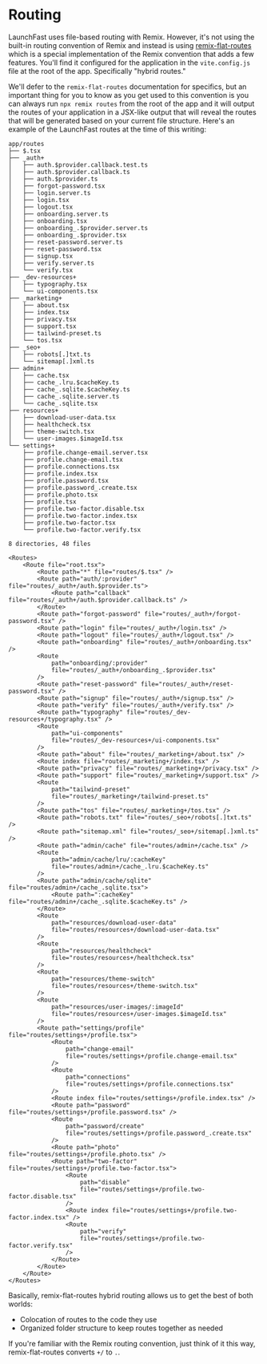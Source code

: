 # Routing

LaunchFast uses file-based routing with Remix. However, it's not using the
built-in routing convention of Remix and instead is using
[remix-flat-routes](https://github.com/kiliman/remix-flat-routes) which is a
special implementation of the Remix convention that adds a few features. You'll
find it configured for the application in the `vite.config.js` file at the root
of the app. Specifically "hybrid routes."

We'll defer to the `remix-flat-routes` documentation for specifics, but an
important thing for you to know as you get used to this convention is you can
always run `npx remix routes` from the root of the app and it will output the
routes of your application in a JSX-like output that will reveal the routes that
will be generated based on your current file structure. Here's an example of the
LaunchFast routes at the time of this writing:

```
app/routes
├── $.tsx
├── _auth+
│   ├── auth.$provider.callback.test.ts
│   ├── auth.$provider.callback.ts
│   ├── auth.$provider.ts
│   ├── forgot-password.tsx
│   ├── login.server.ts
│   ├── login.tsx
│   ├── logout.tsx
│   ├── onboarding.server.ts
│   ├── onboarding.tsx
│   ├── onboarding_.$provider.server.ts
│   ├── onboarding_.$provider.tsx
│   ├── reset-password.server.ts
│   ├── reset-password.tsx
│   ├── signup.tsx
│   ├── verify.server.ts
│   └── verify.tsx
├── _dev-resources+
│   ├── typography.tsx
│   └── ui-components.tsx
├── _marketing+
│   ├── about.tsx
│   ├── index.tsx
│   ├── privacy.tsx
│   ├── support.tsx
│   ├── tailwind-preset.ts
│   └── tos.tsx
├── _seo+
│   ├── robots[.]txt.ts
│   └── sitemap[.]xml.ts
├── admin+
│   ├── cache.tsx
│   ├── cache_.lru.$cacheKey.ts
│   ├── cache_.sqlite.$cacheKey.ts
│   ├── cache_.sqlite.server.ts
│   └── cache_.sqlite.tsx
├── resources+
│   ├── download-user-data.tsx
│   ├── healthcheck.tsx
│   ├── theme-switch.tsx
│   └── user-images.$imageId.tsx
└── settings+
    ├── profile.change-email.server.tsx
    ├── profile.change-email.tsx
    ├── profile.connections.tsx
    ├── profile.index.tsx
    ├── profile.password.tsx
    ├── profile.password_.create.tsx
    ├── profile.photo.tsx
    ├── profile.tsx
    ├── profile.two-factor.disable.tsx
    ├── profile.two-factor.index.tsx
    ├── profile.two-factor.tsx
    └── profile.two-factor.verify.tsx

8 directories, 48 files
```

```tsx
<Routes>
	<Route file="root.tsx">
		<Route path="*" file="routes/$.tsx" />
		<Route path="auth/:provider" file="routes/_auth+/auth.$provider.ts">
			<Route path="callback" file="routes/_auth+/auth.$provider.callback.ts" />
		</Route>
		<Route path="forgot-password" file="routes/_auth+/forgot-password.tsx" />
		<Route path="login" file="routes/_auth+/login.tsx" />
		<Route path="logout" file="routes/_auth+/logout.tsx" />
		<Route path="onboarding" file="routes/_auth+/onboarding.tsx" />
		<Route
			path="onboarding/:provider"
			file="routes/_auth+/onboarding_.$provider.tsx"
		/>
		<Route path="reset-password" file="routes/_auth+/reset-password.tsx" />
		<Route path="signup" file="routes/_auth+/signup.tsx" />
		<Route path="verify" file="routes/_auth+/verify.tsx" />
		<Route path="typography" file="routes/_dev-resources+/typography.tsx" />
		<Route
			path="ui-components"
			file="routes/_dev-resources+/ui-components.tsx"
		/>
		<Route path="about" file="routes/_marketing+/about.tsx" />
		<Route index file="routes/_marketing+/index.tsx" />
		<Route path="privacy" file="routes/_marketing+/privacy.tsx" />
		<Route path="support" file="routes/_marketing+/support.tsx" />
		<Route
			path="tailwind-preset"
			file="routes/_marketing+/tailwind-preset.ts"
		/>
		<Route path="tos" file="routes/_marketing+/tos.tsx" />
		<Route path="robots.txt" file="routes/_seo+/robots[.]txt.ts" />
		<Route path="sitemap.xml" file="routes/_seo+/sitemap[.]xml.ts" />
		<Route path="admin/cache" file="routes/admin+/cache.tsx" />
		<Route
			path="admin/cache/lru/:cacheKey"
			file="routes/admin+/cache_.lru.$cacheKey.ts"
		/>
		<Route path="admin/cache/sqlite" file="routes/admin+/cache_.sqlite.tsx">
			<Route path=":cacheKey" file="routes/admin+/cache_.sqlite.$cacheKey.ts" />
		</Route>
		<Route
			path="resources/download-user-data"
			file="routes/resources+/download-user-data.tsx"
		/>
		<Route
			path="resources/healthcheck"
			file="routes/resources+/healthcheck.tsx"
		/>
		<Route
			path="resources/theme-switch"
			file="routes/resources+/theme-switch.tsx"
		/>
		<Route
			path="resources/user-images/:imageId"
			file="routes/resources+/user-images.$imageId.tsx"
		/>
		<Route path="settings/profile" file="routes/settings+/profile.tsx">
			<Route
				path="change-email"
				file="routes/settings+/profile.change-email.tsx"
			/>
			<Route
				path="connections"
				file="routes/settings+/profile.connections.tsx"
			/>
			<Route index file="routes/settings+/profile.index.tsx" />
			<Route path="password" file="routes/settings+/profile.password.tsx" />
			<Route
				path="password/create"
				file="routes/settings+/profile.password_.create.tsx"
			/>
			<Route path="photo" file="routes/settings+/profile.photo.tsx" />
			<Route path="two-factor" file="routes/settings+/profile.two-factor.tsx">
				<Route
					path="disable"
					file="routes/settings+/profile.two-factor.disable.tsx"
				/>
				<Route index file="routes/settings+/profile.two-factor.index.tsx" />
				<Route
					path="verify"
					file="routes/settings+/profile.two-factor.verify.tsx"
				/>
			</Route>
		</Route>
	</Route>
</Routes>
```

Basically, remix-flat-routes hybrid routing allows us to get the best of both
worlds:

- Colocation of routes to the code they use
- Organized folder structure to keep routes together as needed

If you're familiar with the Remix routing convention, just think of it this way,
remix-flat-routes converts `+/` to `.`.

